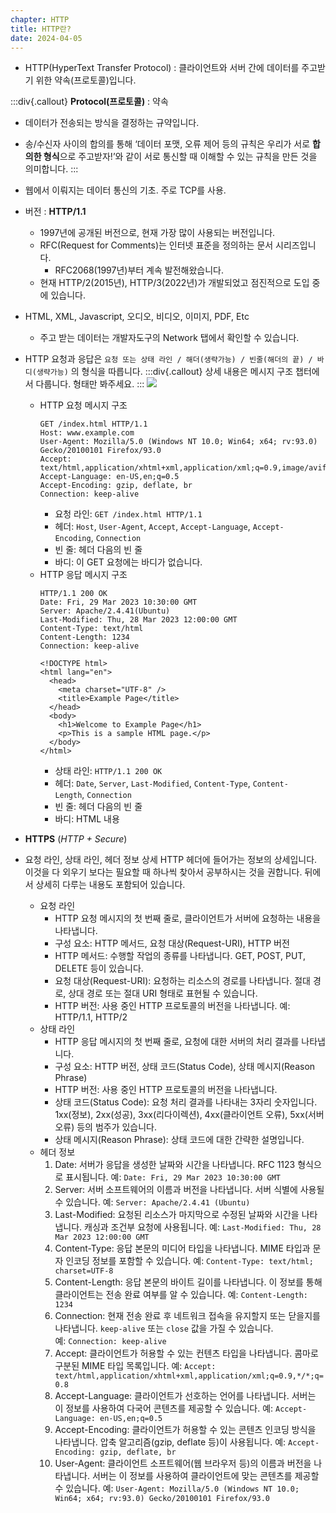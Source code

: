 ```yaml
---
chapter: HTTP
title: HTTP란?
date: 2024-04-05
---
```


- HTTP(HyperText Transfer Protocol) : 클라이언트와 서버 간에 데이터를 주고받기 위한 약속(프로토콜)입니다.

:::div{.callout}
**Protocol(프로토콜)** : 약속

- 데이터가 전송되는 방식을 결정하는 규약입니다.
- 송/수신자 사이의 합의를 통해 ‘데이터 포맷, 오류 제어 등의 규칙은 우리가 서로 **합의한 형식**으로 주고받자!’와 같이 서로 통신할 때 이해할 수 있는 규칙을 만든 것을 의미합니다.
  :::

- 웹에서 이뤄지는 데이터 통신의 기초. 주로 TCP를 사용.
- 버전 : **HTTP/1.1**
  - 1997년에 공개된 버전으로, 현재 가장 많이 사용되는 버전입니다.
  - RFC(Request for Comments)는 인터넷 표준을 정의하는 문서 시리즈입니다.
    - RFC2068(1997년)부터 계속 발전해왔습니다.
  - 현재 HTTP/2(2015년), HTTP/3(2022년)가 개발되었고 점진적으로 도입 중에 있습니다.
- HTML, XML, Javascript, 오디오, 비디오, 이미지, PDF, Etc
  - 주고 받는 데이터는 개발자도구의 Network 탭에서 확인할 수 있습니다.
- HTTP 요청과 응답은 `요청 또는 상태 라인 / 해더(생략가능) / 빈줄(해더의 끝) / 바디(생략가능)` 의 형식을 따릅니다.
  :::div{.callout}
  상세 내용은 메시지 구조 챕터에서 다룹니다. 형태만 봐주세요.
  :::
  ![](/images/basecamp-network/chapter05-1-1.png)
  - HTTP 요청 메시지 구조
    ```
    GET /index.html HTTP/1.1
    Host: www.example.com
    User-Agent: Mozilla/5.0 (Windows NT 10.0; Win64; x64; rv:93.0) Gecko/20100101 Firefox/93.0
    Accept: text/html,application/xhtml+xml,application/xml;q=0.9,image/avif,image/webp,*/*;q=0.8
    Accept-Language: en-US,en;q=0.5
    Accept-Encoding: gzip, deflate, br
    Connection: keep-alive
    ```
    - 요청 라인: `GET /index.html HTTP/1.1`
    - 헤더: `Host`, `User-Agent`, `Accept`, `Accept-Language`, `Accept-Encoding`, `Connection`
    - 빈 줄: 헤더 다음의 빈 줄
    - 바디: 이 GET 요청에는 바디가 없습니다.
  - HTTP 응답 메시지 구조
    ```
    HTTP/1.1 200 OK 
    Date: Fri, 29 Mar 2023 10:30:00 GMT 
    Server: Apache/2.4.41(Ubuntu) 
    Last-Modified: Thu, 28 Mar 2023 12:00:00 GMT 
    Content-Type: text/html 
    Content-Length: 1234 
    Connection: keep-alive

    <!DOCTYPE html>
    <html lang="en">
      <head>
        <meta charset="UTF-8" />
        <title>Example Page</title>
      </head>
      <body>
        <h1>Welcome to Example Page</h1>
        <p>This is a sample HTML page.</p>
      </body>
    </html>
    ```
    - 상태 라인: `HTTP/1.1 200 OK`
    - 헤더: `Date`, `Server`, `Last-Modified`, `Content-Type`, `Content-Length`, `Connection`
    - 빈 줄: 헤더 다음의 빈 줄
    - 바디: HTML 내용
- **HTTPS** (_HTTP + Secure_)

- 요청 라인, 상태 라인, 헤더 정보 상세
  HTTP 헤더에 들어가는 정보의 상세입니다.
  이것을 다 외우기 보다는 필요할 때 하나씩 찾아서 공부하시는 것을 권합니다.
  뒤에서 상세히 다루는 내용도 포함되어 있습니다.
  - 요청 라인
    - HTTP 요청 메시지의 첫 번째 줄로, 클라이언트가 서버에 요청하는 내용을 나타냅니다.
    - 구성 요소: HTTP 메서드, 요청 대상(Request-URI), HTTP 버전
    - HTTP 메서드: 수행할 작업의 종류를 나타냅니다. GET, POST, PUT, DELETE 등이 있습니다.
    - 요청 대상(Request-URI): 요청하는 리소스의 경로를 나타냅니다. 절대 경로, 상대 경로 또는 절대 URI 형태로 표현될 수 있습니다.
    - HTTP 버전: 사용 중인 HTTP 프로토콜의 버전을 나타냅니다. 예: HTTP/1.1, HTTP/2
  - 상태 라인
    - HTTP 응답 메시지의 첫 번째 줄로, 요청에 대한 서버의 처리 결과를 나타냅니다.
    - 구성 요소: HTTP 버전, 상태 코드(Status Code), 상태 메시지(Reason Phrase)
    - HTTP 버전: 사용 중인 HTTP 프로토콜의 버전을 나타냅니다.
    - 상태 코드(Status Code): 요청 처리 결과를 나타내는 3자리 숫자입니다. 1xx(정보), 2xx(성공), 3xx(리다이렉션), 4xx(클라이언트 오류), 5xx(서버 오류) 등의 범주가 있습니다.
    - 상태 메시지(Reason Phrase): 상태 코드에 대한 간략한 설명입니다.
  - 헤더 정보
    1. Date: 서버가 응답을 생성한 날짜와 시간을 나타냅니다. RFC 1123 형식으로 표시됩니다. 예: `Date: Fri, 29 Mar 2023 10:30:00 GMT`
    2. Server: 서버 소프트웨어의 이름과 버전을 나타냅니다. 서버 식별에 사용될 수 있습니다. 예: `Server: Apache/2.4.41 (Ubuntu)`
    3. Last-Modified: 요청된 리소스가 마지막으로 수정된 날짜와 시간을 나타냅니다. 캐싱과 조건부 요청에 사용됩니다. 예: `Last-Modified: Thu, 28 Mar 2023 12:00:00 GMT`
    4. Content-Type: 응답 본문의 미디어 타입을 나타냅니다. MIME 타입과 문자 인코딩 정보를 포함할 수 있습니다. 예: `Content-Type: text/html; charset=UTF-8`
    5. Content-Length: 응답 본문의 바이트 길이를 나타냅니다. 이 정보를 통해 클라이언트는 전송 완료 여부를 알 수 있습니다. 예: `Content-Length: 1234`
    6. Connection: 현재 전송 완료 후 네트워크 접속을 유지할지 또는 닫을지를 나타냅니다. `keep-alive` 또는 `close` 값을 가질 수 있습니다. 예: `Connection: keep-alive`
    7. Accept: 클라이언트가 허용할 수 있는 컨텐츠 타입을 나타냅니다. 콤마로 구분된 MIME 타입 목록입니다. 예: `Accept: text/html,application/xhtml+xml,application/xml;q=0.9,*/*;q=0.8`
    8. Accept-Language: 클라이언트가 선호하는 언어를 나타냅니다. 서버는 이 정보를 사용하여 다국어 콘텐츠를 제공할 수 있습니다. 예: `Accept-Language: en-US,en;q=0.5`
    9. Accept-Encoding: 클라이언트가 허용할 수 있는 콘텐츠 인코딩 방식을 나타냅니다. 압축 알고리즘(gzip, deflate 등)이 사용됩니다. 예: `Accept-Encoding: gzip, deflate, br`
    10. User-Agent: 클라이언트 소프트웨어(웹 브라우저 등)의 이름과 버전을 나타냅니다. 서버는 이 정보를 사용하여 클라이언트에 맞는 콘텐츠를 제공할 수 있습니다. 예: `User-Agent: Mozilla/5.0 (Windows NT 10.0; Win64; x64; rv:93.0) Gecko/20100101 Firefox/93.0`

